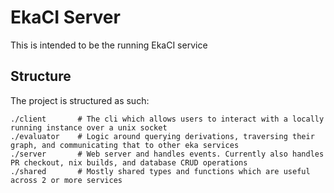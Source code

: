 # EkaCI Server

This is intended to be the running EkaCI service

## Structure

The project is structured as such:

```
./client       # The cli which allows users to interact with a locally running instance over a unix socket
./evaluator    # Logic around querying derivations, traversing their graph, and communicating that to other eka services
./server       # Web server and handles events. Currently also handles PR checkout, nix builds, and database CRUD operations
./shared       # Mostly shared types and functions which are useful across 2 or more services
```
